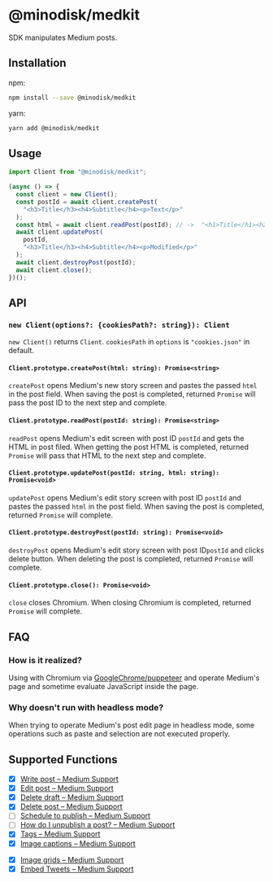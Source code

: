 # @minodisk/medkit

SDK manipulates Medium posts.

## Installation

npm:

```sh
npm install --save @minodisk/medkit
```

yarn:

```sh
yarn add @minodisk/medkit
```

## Usage

```js
import Client from "@minodisk/medkit";

(async () => {
  const client = new Client();
  const postId = await client.createPost(
    "<h3>Title</h3><h4>Subtitle</h4><p>Text</p>"
  );
  const html = await client.readPost(postId); // ->  "<h1>Title</h1><h2>Subtitle</h2><p>Text</p>" or "<h3>Title</h3><h4>Subtitle</h4><p>Text</p>"
  await client.updatePost(
    postId,
    "<h3>Title</h3><h4>Subtitle</h4><p>Modified</p>"
  );
  await client.destroyPost(postId);
  await client.close();
})();
```

## API

### `new Client(options?: {cookiesPath?: string}): Client`

`new Client()` returns `Client`. `cookiesPath` in `options` is `"cookies.json"`
in default.

#### `Client.prototype.createPost(html: string): Promise<string>`

`createPost` opens Medium's new story screen and pastes the passed `html` in the
post field. When saving the post is completed, returned `Promise` will pass the
post ID to the next step and complete.

#### `Client.prototype.readPost(postId: string): Promise<string>`

`readPost` opens Medium's edit screen with post ID `postId` and gets the HTML in
post filed. When getting the post HTML is completed, returned `Promise` will
pass that HTML to the next step and complete.

#### `Client.prototype.updatePost(postId: string, html: string): Promise<void>`

`updatePost` opens Medium's edit story screen with post ID `postId` and pastes
the passed `html` in the post field. When saving the post is completed, returned
`Promise` will complete.

#### `Client.prototype.destroyPost(postId: string): Promise<void>`

`destroyPost` opens Medium's edit story screen with post ID`postId` and clicks
delete button. When deleting the post is completed, returned `Promise` will
complete.

#### `Client.prototype.close(): Promise<void>`

`close` closes Chromium. When closing Chromium is completed, returned `Promise`
will complete.

## FAQ

### How is it realized?

Using with Chromium via
[GoogleChrome/puppeteer](https://github.com/GoogleChrome/puppeteer) and operate
Medium's page and sometime evaluate JavaScript inside the page.

### Why doesn't run with headless mode?

When trying to operate Medium's post edit page in headless mode, some operations
such as paste and selection are not executed properly.

## Supported Functions

* [x] [Write post – Medium Support](https://help.medium.com/hc/en-us/articles/225168768-Write-post)
* [x] [Edit post – Medium Support](https://help.medium.com/hc/en-us/articles/215194537-Edit-post)
* [x] [Delete draft – Medium Support](https://help.medium.com/hc/en-us/articles/215591007-Delete-draft)
* [x] [Delete post – Medium Support](https://help.medium.com/hc/en-us/articles/214896058-Delete-post)
* [ ] [Schedule to publish – Medium Support](https://help.medium.com/hc/en-us/articles/216650227-Schedule-to-publish)
* [ ] [How do I unpublish a post? – Medium Support](https://help.medium.com/hc/en-us/articles/227056408-How-do-I-unpublish-a-post-)
* [x] [Tags – Medium Support](https://help.medium.com/hc/en-us/articles/214741038-Tags)
* [x] [Image captions – Medium Support](https://help.medium.com/hc/en-us/articles/115004808787-Image-captions)

- [x] [Image grids – Medium Support](https://help.medium.com/hc/en-us/articles/115004808587-Image-grids)
- [x] [Embed Tweets – Medium Support](https://help.medium.com/hc/en-us/articles/216196547-Embed-Tweets)
